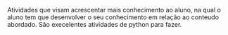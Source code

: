 Atividades que visam acrescentar mais conhecimento ao aluno, na qual o aluno tem que desenvolver o seu conhecimento em relação ao conteudo abordado. São execelentes atividades de python para fazer.
